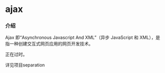 ajax
===
### 介绍
Ajax 即“Asynchronous Javascript And XML”（异步 JavaScript 和 XML），是指一种创建交互式网页应用的网页开发技术。

正在过时。


详见项目separation